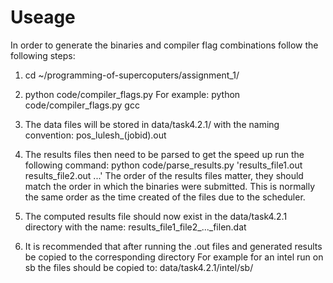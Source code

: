 # Useage

In order to generate the binaries and compiler flag combinations follow the following steps:

1. cd ~/programming-of-supercoputers/assignment_1/

2. python code/compiler_flags.py <compiler version: either gcc or intel> For example:
   python code/compiler_flags.py gcc
   
3. The data files will be stored in data/task4.2.1/ with the naming convention: pos_lulesh_(jobid).out

4. The results files then need to be parsed to get the speed up run the following command:
   python code/parse_results.py 'results_file1.out results_file2.out ...'
   The order of the results files matter, they should match the order in which the binaries were submitted. 
   This is normally the same order as the time created of the files due to the scheduler.
   
5. The computed results file should now exist in the data/task4.2.1 directory with the name:
   results_file1_file2_..._filen.dat
   
6. It is recommended that after running the .out files and generated results be copied to the corresponding directory
   For example for an intel run on sb the files should be copied to: data/task4.2.1/intel/sb/
